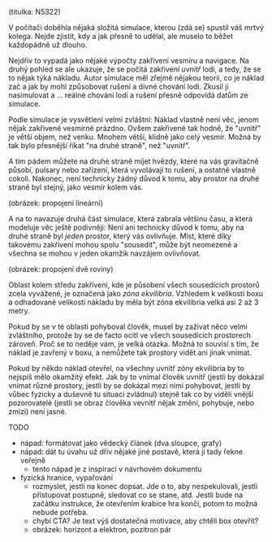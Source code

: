 (titulka: N5322)

V počítači doběhla nějaká složitá simulace, kterou (zdá se) spustil váš mrtvý kolega. Nejde zjistit, kdy a jak přesně to udělal, ale muselo to běžet každopádně už dlouho.

Nejdřív to vypadá jako nějaké výpočty zakřivení vesmíru a navigace. Na druhý pohled se ale ukazuje, že se počítá zakřivení _uvnitř_ lodi, a tedy, že se to nějak týká nákladu. Autor simulace měl zřejmě nějakou teorii, co je náklad zač a jak by mohl způsobovat rušení a divné chování lodi. Zkusil ji nasimulovat a ... reálné chování lodi a rušení přesně odpovídá datům ze simulace.

Podle simulace je vysvětlení velmi zvláštní: Náklad vlastně není věc, jenom nějak zakřivené vesmírné prázdno. Ovšem zakřivené tak hodně, že "uvnitř" je větší objem, než venku. Mnohem větší, klidně jako celý vesmír. Možná by tak bylo přesnější říkat "na druhé straně", než "uvnitř".

A tím pádem můžete na druhé straně míjet hvězdy, které na vás gravitačně působí, pulsary nebo zařízení, která vyvolávají to rušení, a ostatně vlastně cokoli. Nakonec, není technicky žádný důvod k tomu, aby prostor na druhé straně byl stejný, jako vesmír kolem vás.

(obrázek: propojení lineární)

A na to navazuje druhá část simulace, která zabrala většinu času, a která modeluje věc ještě podivněji: Není ani technicky důvod k tomu, aby na druhé straně byl _jeden_ prostor, který vás ovlivňuje. Míst, které díky takovému zakřivení mohou spolu "sousedit", může být neomezeně a všechna se mohou v jeden okamžik navzájem ovlivňovat.

(obrázek: propojení dvě roviny)

Oblast kolem středu zakřivení, kde je působení všech sousedících prostorů zcela vyvážené, je označená jako _zóna ekvilibria_. Vzhledem k velikosti boxu a odhadované velikosti nákladu by měla být zóna ekvilibria velká asi 2 až 3 metry.

Pokud by se v té oblasti pohyboval člověk, musel by zažívat něco velmi zvláštního, protože by se de facto ocitl ve všech sousedících prostorech zároveň. Proč se to neděje vám, je velká otázka. Možná to souvisí s tím, že náklad je zavřený v boxu, a nemůžete tak prostory vidět ani jinak vnímat.

Pokud by někdo náklad otevřel, na všechny uvnitř zóny ekvilibria by to nejspíš mělo okamžitý efekt. Jak by to vnímal člověk uvnitř (jestli by dokázal vnímat různé prostory, jestli by se dokázal mezi nimi pohybovat, jestli by vůbec fyzicky a duševně tu situaci zvládnul) stejně tak co by viděli vnější pozorovatelé (jestli se obraz člověka vevnitř nějak změní, pohybuje, nebo zmizí) není jasné.



TODO
- nápad: formátovat jako vědecký článek (dva sloupce, grafy)
- nápad: dát tu úvahu už dřív nějaké jiné postavě, která ji tady řekne veřejně
    - tento nápad je z inspirací v návrhovém dokumentu
- fyzická hranice, vypařování
    - rozmyslet, jestli na konec dopsat. Jde o to, aby nespekulovali, jestli přistupovat postupně, sledovat co se stane, atd. Jestli bude na začátku instrukce, že otevřením krabice hra končí, potom to možná nebude potřeba.
    - chybí CTA? Je text výš dostatečná motivace, aby chtěli box otevřít?
    - obrázek: horizont a elektron, pozitron pár
